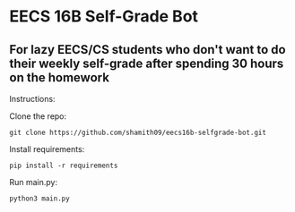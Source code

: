 # EECS 16B Self-Grade Bot

## For lazy EECS/CS students who don't want to do their weekly self-grade after spending 30 hours on the homework

Instructions:

Clone the repo:

`git clone https://github.com/shamith09/eecs16b-selfgrade-bot.git`

Install requirements:

`pip install -r requirements`

Run main.py:

`python3 main.py`
